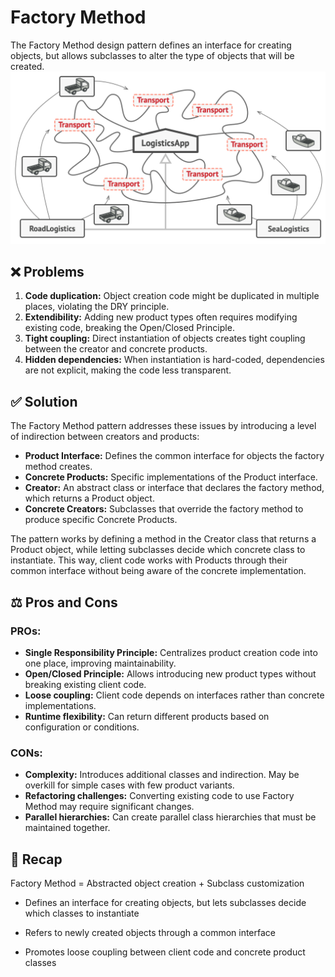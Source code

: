 # Factory Method
The Factory Method design pattern defines an interface for creating objects, but allows subclasses to alter the type of objects that will be created.
![alt text](image.png)

## ❌ Problems
1. **Code duplication:** Object creation code might be duplicated in multiple places, violating the DRY principle.
2. **Extendibility:** Adding new product types often requires modifying existing code, breaking the Open/Closed Principle.
3. **Tight coupling:** Direct instantiation of objects creates tight coupling between the creator and concrete products.
4. **Hidden dependencies:** When instantiation is hard-coded, dependencies are not explicit, making the code less transparent.

## ✅ Solution
The Factory Method pattern addresses these issues by introducing a level of indirection between creators and products:

- **Product Interface:** Defines the common interface for objects the factory method creates.
- **Concrete Products:** Specific implementations of the Product interface.
- **Creator:** An abstract class or interface that declares the factory method, which returns a Product object.
- **Concrete Creators:** Subclasses that override the factory method to produce specific Concrete Products.

The pattern works by defining a method in the Creator class that returns a Product object, while letting subclasses decide which concrete class to instantiate. This way, client code works with Products through their common interface without being aware of the concrete implementation.

## ⚖️ Pros and Cons

### PROs:
- **Single Responsibility Principle:** Centralizes product creation code into one place, improving maintainability.
- **Open/Closed Principle:** Allows introducing new product types without breaking existing client code.
- **Loose coupling:** Client code depends on interfaces rather than concrete implementations.
- **Runtime flexibility:** Can return different products based on configuration or conditions.

### CONs:
- **Complexity:** Introduces additional classes and indirection. May be overkill for simple cases with few product variants.
- **Refactoring challenges:** Converting existing code to use Factory Method may require significant changes.
- **Parallel hierarchies:** Can create parallel class hierarchies that must be maintained together.

## 📌 Recap
Factory Method = Abstracted object creation + Subclass customization

- Defines an interface for creating objects, but lets subclasses decide which classes to instantiate

- Refers to newly created objects through a common interface

- Promotes loose coupling between client code and concrete product classes
